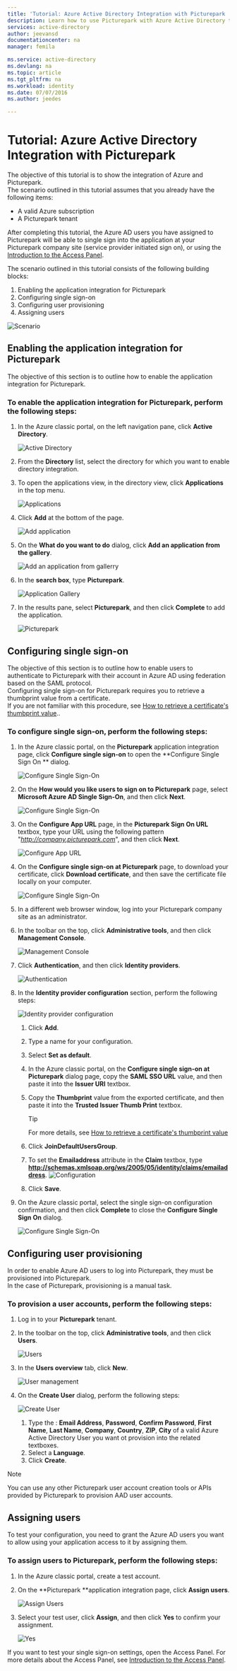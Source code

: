 ```yaml
---
title: 'Tutorial: Azure Active Directory Integration with Picturepark | Microsoft Azure'
description: Learn how to use Picturepark with Azure Active Directory to enable single sign-on, automated provisioning, and more!
services: active-directory
author: jeevansd
documentationcenter: na
manager: femila

ms.service: active-directory
ms.devlang: na
ms.topic: article
ms.tgt_pltfrm: na
ms.workload: identity
ms.date: 07/07/2016
ms.author: jeedes

---
```

# Tutorial: Azure Active Directory Integration with Picturepark
The objective of this tutorial is to show the integration of Azure and Picturepark.  
The scenario outlined in this tutorial assumes that you already have the following items:

* A valid Azure subscription
* A Picturepark tenant

After completing this tutorial, the Azure AD users you have assigned to Picturepark will be able to single sign into the application at your Picturepark company site (service provider initiated sign on), or using the [Introduction to the Access Panel](active-directory-saas-access-panel-introduction.md).

The scenario outlined in this tutorial consists of the following building blocks:

1. Enabling the application integration for Picturepark
2. Configuring single sign-on
3. Configuring user provisioning
4. Assigning users

![Scenario](./media/active-directory-saas-picturepark-tutorial/IC795055.png "Scenario")

## Enabling the application integration for Picturepark
The objective of this section is to outline how to enable the application integration for Picturepark.

### To enable the application integration for Picturepark, perform the following steps:
1. In the Azure classic portal, on the left navigation pane, click **Active Directory**.
   
   ![Active Directory](./media/active-directory-saas-picturepark-tutorial/IC700993.png "Active Directory")
2. From the **Directory** list, select the directory for which you want to enable directory integration.
3. To open the applications view, in the directory view, click **Applications** in the top menu.
   
   ![Applications](./media/active-directory-saas-picturepark-tutorial/IC700994.png "Applications")
4. Click **Add** at the bottom of the page.
   
   ![Add application](./media/active-directory-saas-picturepark-tutorial/IC749321.png "Add application")
5. On the **What do you want to do** dialog, click **Add an application from the gallery**.
   
   ![Add an application from gallerry](./media/active-directory-saas-picturepark-tutorial/IC749322.png "Add an application from gallerry")
6. In the **search box**, type **Picturepark**.
   
   ![Application Gallery](./media/active-directory-saas-picturepark-tutorial/IC795056.png "Application Gallery")
7. In the results pane, select **Picturepark**, and then click **Complete** to add the application.
   
   ![Picturepark](./media/active-directory-saas-picturepark-tutorial/IC795057.png "Picturepark")

## Configuring single sign-on
The objective of this section is to outline how to enable users to authenticate to Picturepark with their account in Azure AD using federation based on the SAML protocol.  
Configuring single sign-on for Picturepark requires you to retrieve a thumbprint value from a certificate.  
If you are not familiar with this procedure, see [How to retrieve a certificate's thumbprint value](http://youtu.be/YKQF266SAxI)..

### To configure single sign-on, perform the following steps:
1. In the Azure classic portal, on the **Picturepark** application integration page, click **Configure single sign-on** to open the **Configure Single Sign On ** dialog.
   
   ![Configure Single Sign-On](./media/active-directory-saas-picturepark-tutorial/IC795058.png "Configure Single Sign-On")
2. On the **How would you like users to sign on to Picturepark** page, select **Microsoft Azure AD Single Sign-On**, and then click **Next**.
   
   ![Configure Single Sign-On](./media/active-directory-saas-picturepark-tutorial/IC795059.png "Configure Single Sign-On")
3. On the **Configure App URL** page, in the **Picturepark Sign On URL** textbox, type your URL using the following pattern "*http://company.picturepark.com*", and then click **Next**.
   
   ![Configure App URL](./media/active-directory-saas-picturepark-tutorial/IC795060.png "Configure App URL")
4. On the **Configure single sign-on at Picturepark** page, to download your certificate, click **Download certificate**, and then save the certificate file locally on your computer.
   
   ![Configure Single Sign-On](./media/active-directory-saas-picturepark-tutorial/IC795061.png "Configure Single Sign-On")
5. In a different web browser window, log into your Picturepark company site as an administrator.
6. In the toolbar on the top, click **Administrative tools**, and then click **Management Console**.
   
   ![Management Console](./media/active-directory-saas-picturepark-tutorial/IC795062.png "Management Console")
7. Click **Authentication**, and then click **Identity providers**.
   
   ![Authentication](./media/active-directory-saas-picturepark-tutorial/IC795063.png "Authentication")
8. In the **Identity provider configuration** section, perform the following steps:
   
   ![Identity provider configuration](./media/active-directory-saas-picturepark-tutorial/IC795064.png "Identity provider configuration")
   
   1. Click **Add**.
   2. Type a name for your configuration.
   3. Select **Set as default**.
   4. In the Azure classic portal, on the **Configure single sign-on at Picturepark** dialog page, copy the **SAML SSO URL** value, and then paste it into the **Issuer URI** textbox.
   5. Copy the **Thumbprint** value from the exported certificate, and then paste it into the **Trusted Issuer Thumb Print** textbox.  
      
      > [!TIP]
      > For more details, see [How to retrieve a certificate's thumbprint value](http://youtu.be/YKQF266SAxI)
      > 
   6. Click **JoinDefaultUsersGroup**.
   7. To set the **Emailaddress** attribute in the **Claim** textbox, type **http://schemas.xmlsoap.org/ws/2005/05/identity/claims/emailaddress**.
      ![Configuration](./media/active-directory-saas-picturepark-tutorial/IC795065.png "Configuration")
   8. Click **Save**.
9. On the Azure classic portal, select the single sign-on configuration confirmation, and then click **Complete** to close the **Configure Single Sign On** dialog.
   
   ![Configure Single Sign-On](./media/active-directory-saas-picturepark-tutorial/IC795066.png "Configure Single Sign-On")

## Configuring user provisioning
In order to enable Azure AD users to log into Picturepark, they must be provisioned into Picturepark.  
In the case of Picturepark, provisioning is a manual task.

### To provision a user accounts, perform the following steps:
1. Log in to your **Picturepark** tenant.
2. In the toolbar on the top, click **Administrative tools**, and then click **Users**.
   
   ![Users](./media/active-directory-saas-picturepark-tutorial/IC795067.png "Users")
3. In the **Users overview** tab, click **New**.
   
   ![User management](./media/active-directory-saas-picturepark-tutorial/IC795068.png "User management")
4. On the **Create User** dialog, perform the following steps:
   
   ![Create User](./media/active-directory-saas-picturepark-tutorial/IC795069.png "Create User")
   
   1. Type the : **Email Address**, **Password**, **Confirm Password**, **First Name**, **Last Name**, **Company**, **Country**, **ZIP**, **City** of a valid Azure Active Directory User you want ot provision into the related textboxes.
   2. Select a **Language**.
   3. Click **Create**.

> [!NOTE]
> You can use any other Picturepark user account creation tools or APIs provided by Picturepark to provision AAD user accounts.
> 
> 

## Assigning users
To test your configuration, you need to grant the Azure AD users you want to allow using your application access to it by assigning them.

### To assign users to Picturepark, perform the following steps:
1. In the Azure classic portal, create a test account.
2. On the **Picturepark **application integration page, click **Assign users**.
   
   ![Assign Users](./media/active-directory-saas-picturepark-tutorial/IC795070.png "Assign Users")
3. Select your test user, click **Assign**, and then click **Yes** to confirm your assignment.
   
   ![Yes](./media/active-directory-saas-picturepark-tutorial/IC767830.png "Yes")

If you want to test your single sign-on settings, open the Access Panel. For more details about the Access Panel, see [Introduction to the Access Panel](active-directory-saas-access-panel-introduction.md).

